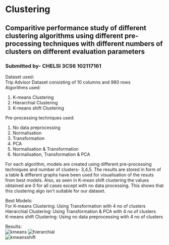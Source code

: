 # Clustering
## Comparitive performance study of different clustering algorithms using different pre-processing techniques with different numbers of clusters on different evaluation parameters
### Submitted by- CHELSI 3CS6 102117161    
Dataset used:  
Trip Advisor Dataset consisting of 10 columns and 980 rows      
Algorithms used:  
1. K-means Clustering  
2. Hierarchial Clustering  
3. K-means shift Clustering
  
Pre-processing techniques used:  
1. No data preprocessing
2. Normalisation
3. Transformation
4. PCA
5. Normalisation & Transformation
6. Normalisation, Transformation & PCA  

For each algorithm, models are created using different pre-processing techniques and number of clusters- 3,4,5. The results are stored in form of a table & different graphs have been used for visualisation of the resuts from best models. Also, as seen in K-mean shift clustering the values obtained are 0 for all cases except with no data processing. This shows that this clustering algo isn't suitable for our dataset.  

Best Models:  
For K-means Clustering: Using Transformation with 4 no of clusters  
Hierarchial Clustering: Using Transformation & PCA with 4 no of clusters  
K-means shift Clustering: Using no data preprocessing with 4 no of clusters    

  Results:  
  ![kmeans](https://github.com/cdr0101/Clustering_102117161_CS6/assets/117757108/b8631ba9-fc40-4ab6-8d55-fe83ae9317d2)
  ![hierarchial](https://github.com/cdr0101/Clustering_102117161_CS6/assets/117757108/7db21342-8712-40e7-80df-b8e051c3c9f1)  
  ![kmeansshift](https://github.com/cdr0101/Clustering_102117161_CS6/assets/117757108/e1623a81-7228-4898-83d4-c51c2ea98aed)


